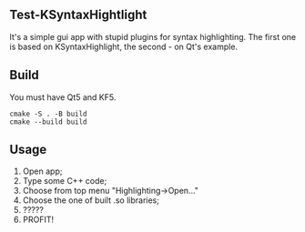 Test-KSyntaxHightlight
----------------------

It's a simple gui app with stupid plugins for syntax highlighting.
The first one is based on KSyntaxHighlight, the second - on Qt's example.

## Build

You must have Qt5 and KF5.

```
cmake -S . -B build
cmake --build build
```

## Usage

1. Open app;
2. Type some C++ code;
3. Choose from top menu "Highlighting-\>Open..."
4. Choose the one of built .so libraries;
5. ?????
6. PROFIT!
